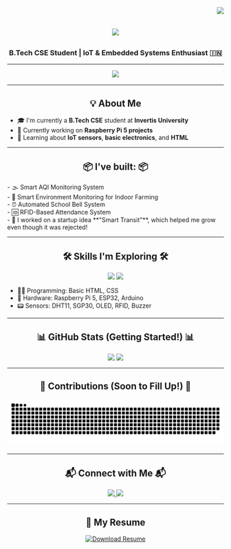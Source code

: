 <img align="right" src="https://visitor-badge.laobi.icu/badge?page_id=YASH-SHARMA.YASH-SHARMA" />

<h1 align="center">
  <img src="https://readme-typing-svg.herokuapp.com/?font=Righteous&size=35&center=true&vCenter=true&width=500&height=70&duration=4000&lines=Hi+There!+👋;+I'm+Yash+Sharma!;" />
</h1>

<h3 align="center">B.Tech CSE Student | IoT & Embedded Systems Enthusiast 🇮🇳</h3>

---

<div align="center">
  <img src="https://readme-typing-svg.herokuapp.com?font=Orbitron&size=28&color=00FFF7&center=true&vCenter=true&width=900&height=70&lines=Welcome+to+My+GitHub+Lab+👨‍🔬;IoT+Builder+%7C+Dreamer+%7C+Tech+Learner+🛠️" />
</div>

---

<div align = "center"><h2><b>💡 About Me </b></h2></div>

- 🎓 I'm currently a **B.Tech CSE** student at **Invertis University**
- 🔭 Currently working on **Raspberry Pi 5 projects**
- 🌱 Learning about **IoT sensors**, **basic electronics**, and **HTML**
</div>
<hr>

<div align = "center"><h2><b>📦 I've built: 📦</b></h2></div>

<div align="left">
  - 🌫️ Smart AQI Monitoring System <br>
  - 🌱 Smart Environment Monitoring for Indoor Farming
  <br>
  - ⏰ Automated School Bell System
  <br>
  - 🆔 RFID-Based Attendance System
  <br>
- 🚀 I worked on a startup idea **"Smart Transit"**, which helped me grow even though it was rejected!
</div>

---

<div align = "center"><h2><b> 🛠️ Skills I'm Exploring 🛠️</b></h2></div>

<div align="center">
  <img src="https://skillicons.dev/icons?i=html,css,vscode,github" />
  <img src="https://skillicons.dev/icons?i=raspberrypi,arduino" />
</div>

- 👨‍💻 Programming: Basic HTML, CSS
- 🔌 Hardware: Raspberry Pi 5, ESP32, Arduino
- 📟 Sensors: DHT11, SGP30, OLED, RFID, Buzzer

---

<div align = "center"><h2><b> 📊 GitHub Stats (Getting Started!) 📊 </b></h2></div>

<div align="center">
  <img src="https://github-readme-stats.vercel.app/api?username=YASH-SHARMA&show_icons=true&theme=react&border_radius=10" width="390" />
  <img src="https://github-readme-streak-stats.herokuapp.com/?user=YASH-SHARMA&theme=react&border_radius=10" width="390" />
</div>

---

<div align = "center"><h2><b>🐍 Contributions (Soon to Fill Up!) 🐍</b></h2></div>

<div align="center">
  <img alt="snake gif" src="https://raw.githubusercontent.com/Platane/snk/output/github-contribution-grid-snake.svg" />
</div>

---

<div align = "center"><h2><b>📬 Connect with Me 📬</b></h2></div>

<div align="center">
  <a href="mailto:yashtech0.525@gmail.com">
    <img src="https://img.shields.io/badge/Gmail-333333?style=for-the-badge&logo=gmail&logoColor=red" />
  </a>
  <a href="www.linkedin.com/in/yash-sharma-126b3b2a0" target="_self">
    <img src="https://img.shields.io/badge/LinkedIn-0077B5?style=for-the-badge&logo=linkedin&logoColor=white" />
  </a>
</div>

---

<div align = "center"><h2><b>📄 My Resume </b></h2></div>

<div align="center">
  <a href="https://github.com/YASH-SHARMA/YASH-SHARMA/raw/main/Yash_Sharma_Resume.pdf" target="_blank">
    <img src="https://img.shields.io/badge/📄 Download+Resume-0A66C2?style=for-the-badge&logo=adobeacrobatreader&logoColor=white" alt="Download Resume"/>
  </a>
</div>
